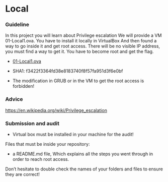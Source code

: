 # Local

### Guideline

In this project you will learn about Privilege escalation We will provide a VM 01-Local1.ova.
You have to install it locally in VirtualBox And then found a way to go inside it and get root access.
There will be no visible IP address, you must find a way to get it.
You have to become root and get the flag.

- [01-Local1.ova](https://assets.01-edu.org/cybersecurity/localI/01-Local1.ova)
- SHA1: f3422f3364fd38e8183740f8f57fa951d3f6e0bf

- The modification in GRUB or in the VM to get the root access is forbidden!

### Advice

https://en.wikipedia.org/wiki/Privilege_escalation

### Submission and audit

- Virtual box must be installed in your machine for the audit!

Files that must be inside your repository:

- a README.md file, Which explains all the steps you went through in order to reach root access.

Don’t hesitate to double check the names of your folders and files to ensure they are correct!
